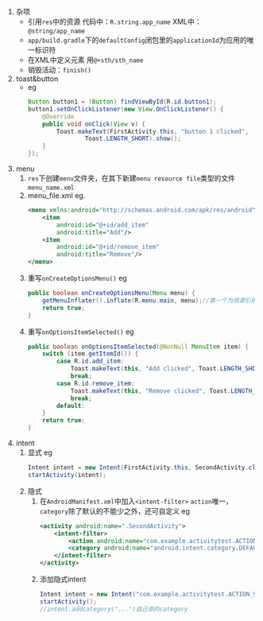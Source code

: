 1. 杂项
    - 引用`res`中的资源
        代码中：`R.string.app_name`
        XML中：`@string/app_name`
    - `app/build.gradle`下的`defaultConfig`闭包里的`applicationId`为应用的唯一标识符
    - 在XML中定义元素 用`@+sth/sth_name`
    - 销毁活动：`finish()`
2. toast&button
    - eg
        ```java
        Button button1 = (Button) findViewById(R.id.button1);
        button1.setOnClickListener(new View.OnClickListener() {
            @Override
            public void onClick(View v) {
                Toast.makeText(FirstActivity.this, "button 1 clicked",
                        Toast.LENGTH_SHORT).show();
            }
        });
        ```
3. menu
    1. `res`下创建`menu`文件夹，在其下新建`menu resource file`类型的文件`menu_name.xml`
    2. menu_file.xml eg.
        ```xml
        <menu xmlns:android="http://schemas.android.com/apk/res/android">
            <item
                android:id="@+id/add_item"
                android:title="Add"/>
            <item
                android:id="@+id/remove_item"
                android:title="Remove"/>
        </menu>        
        ```
    3. 重写`onCreateOptionsMenu()`
        eg
        ```java
        public boolean onCreateOptionsMenu(Menu menu) {
            getMenuInflater().inflate(R.menu.main, menu);//第一个为资源引用，第二个是传入的参数
            return true;
        }
        ```
    4. 重写`onOptionsItemSelected()`
        eg
        ```java
        public boolean onOptionsItemSelected(@NonNull MenuItem item) {
            switch (item.getItemId()) {
                case R.id.add_item:
                    Toast.makeText(this, "Add clicked", Toast.LENGTH_SHORT).show();
                    break;
                case R.id.remove_item:
                    Toast.makeText(this, "Remove clicked", Toast.LENGTH_SHORT).show();
                    break;
                default:
            }
            return true;
        }        
        ```
4. intent
    1. 显式
        eg
        ```java
        Intent intent = new Intent(FirstActivity.this, SecondActivity.class);
        startActivity(intent);
        ```
    2. 隐式
        1. 在`AndroidManifest.xml`中加入`<intent-filter>`
            `action`唯一，`category`除了默认的不能少之外，还可自定义
            eg
            ```xml
            <activity android:name=".SecondActivity">
                <intent-filter>
                    <action android:name="com.example.activitytest.ACTION_START" />
                    <category android:name="android.intent.category.DEFAULT" />
                </intent-filter>
            </activity>
            
            ```
        2. 添加隐式intent
            ```java
            Intent intent = new Intent("com.example.activitytest.ACTION_START");
            startActivity();
            //intent.addcategory("...")自己添的category
            ```